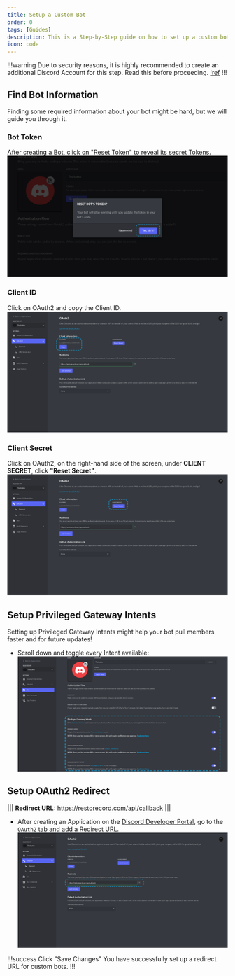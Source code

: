 ```yaml
---
title: Setup a Custom Bot
order: 0
tags: [Guides]
description: This is a Step-by-Step guide on how to set up a custom bot ready for RestoreCord
icon: code
---
```


!!!warning
Due to security reasons, it is highly recommended to create an additional Discord Account for this step.
Read this before proceeding.
[!ref](/guides/secure-your-bot/#security-checklist)
!!!

## Find Bot Information

Finding some required information about your bot might be hard, but we will guide you through it.

### Bot Token

After creating a Bot, click on "Reset Token" to reveal its secret Tokens.
![](../static/BotSetup/bot_token.png)

### Client ID

Click on OAuth2 and copy the Client ID.
![](../static/BotSetup/client_id.png)

### Client Secret

Click on OAuth2, on the right-hand side of the screen, under **CLIENT SECRET**, click **"Reset Secret"**.
![](../static/BotSetup/bot_secret.png)

## Setup Privileged Gateway Intents

Setting up Privileged Gateway Intents might help your bot pull members faster and for future updates!

- Scroll down and toggle every Intent available:
  ![](../static/BotSetup/intents.png)

## Setup OAuth2 Redirect

||| **Redirect URL:**
https://restorecord.com/api/callback
|||

- After creating an Application on the [Discord Developer Portal](https://discord.com/developers/applications), go to the `OAuth2` tab and add a Redirect URL.
  ![](../static/BotSetup/redirect_url.png)

!!!success Click "Save Changes"
You have successfully set up a redirect URL for custom bots.
!!!
